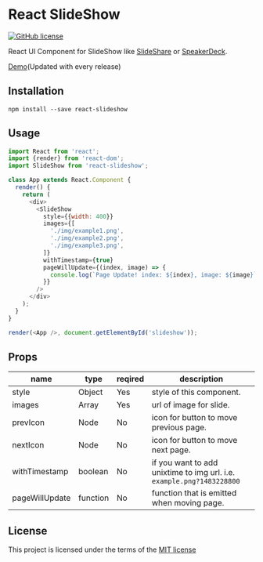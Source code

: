 # React SlideShow

[![GitHub license](https://img.shields.io/badge/license-MIT-blue.svg)](https://github.com/shisama/react-slideshow/blob/master/LICENSE)

React UI Component for SlideShow like [SlideShare](https://www.slideshare.net/) or [SpeakerDeck](https://speakerdeck.com/).

[Demo](https://shisama.github.io/react-slideshow/demo/)(Updated with every release)

## Installation
```
npm install --save react-slideshow
```

## Usage
```javascript
import React from 'react';
import {render} from 'react-dom';
import SlideShow from 'react-slideshow';

class App extends React.Component {
  render() {
    return (
      <div>
        <SlideShow
          style={{width: 400}}
          images={[
            './img/example1.png',
            './img/example2.png',
            './img/example3.png',
          ]}
          withTimestamp={true}
          pageWillUpdate={(index, image) => {
            console.log(`Page Update! index: ${index}, image: ${image}`);
          }}
        />
      </div>
    );
  }
}

render(<App />, document.getElementById('slideshow'));

```

## Props

|name|type|reqired|description|
|----|----|-------|-----------|
|style|Object|Yes|style of this component.|
|images|Array<string>|Yes|url of image for slide.|
|prevIcon|Node|No|icon for button to move previous page.|
|nextIcon|Node|No|icon for button to move next page.|
|withTimestamp|boolean|No|if you want to add unixtime to img url. i.e. `example.png?1483228800`|
|pageWillUpdate|function|No|function that is emitted when moving page.|

## License
This project is licensed under the terms of the
[MIT license](https://github.com/shisama/react-slideshow/blob/master/LICENSE)